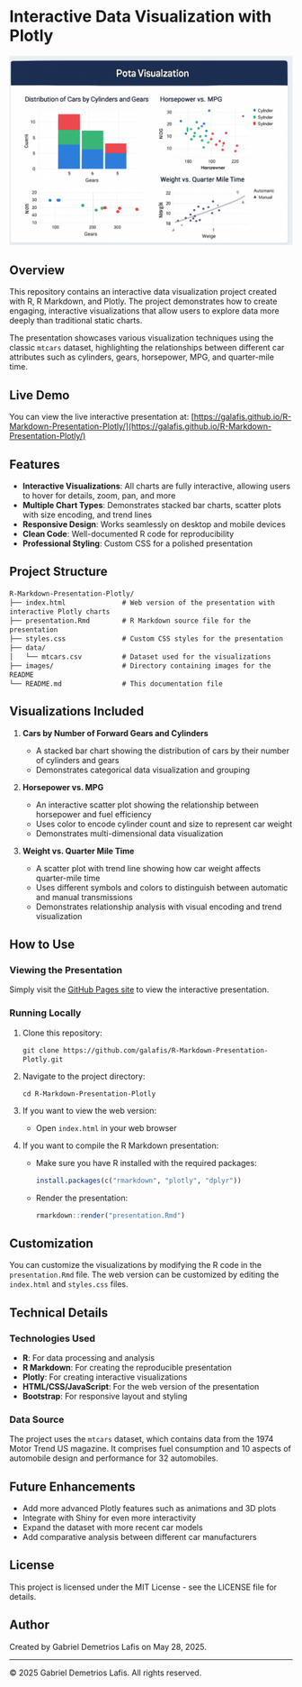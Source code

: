 # Interactive Data Visualization with Plotly

![Plotly Visualization](images/plotly_visualization.png)

## Overview

This repository contains an interactive data visualization project created with R, R Markdown, and Plotly. The project demonstrates how to create engaging, interactive visualizations that allow users to explore data more deeply than traditional static charts.

The presentation showcases various visualization techniques using the classic `mtcars` dataset, highlighting the relationships between different car attributes such as cylinders, gears, horsepower, MPG, and quarter-mile time.

## Live Demo

You can view the live interactive presentation at: [https://galafis.github.io/R-Markdown-Presentation-Plotly/](https://galafis.github.io/R-Markdown-Presentation-Plotly/)

## Features

- **Interactive Visualizations**: All charts are fully interactive, allowing users to hover for details, zoom, pan, and more
- **Multiple Chart Types**: Demonstrates stacked bar charts, scatter plots with size encoding, and trend lines
- **Responsive Design**: Works seamlessly on desktop and mobile devices
- **Clean Code**: Well-documented R code for reproducibility
- **Professional Styling**: Custom CSS for a polished presentation

## Project Structure

```
R-Markdown-Presentation-Plotly/
├── index.html              # Web version of the presentation with interactive Plotly charts
├── presentation.Rmd        # R Markdown source file for the presentation
├── styles.css              # Custom CSS styles for the presentation
├── data/
│   └── mtcars.csv          # Dataset used for the visualizations
├── images/                 # Directory containing images for the README
└── README.md               # This documentation file
```

## Visualizations Included

1. **Cars by Number of Forward Gears and Cylinders**
   - A stacked bar chart showing the distribution of cars by their number of cylinders and gears
   - Demonstrates categorical data visualization and grouping

2. **Horsepower vs. MPG**
   - An interactive scatter plot showing the relationship between horsepower and fuel efficiency
   - Uses color to encode cylinder count and size to represent car weight
   - Demonstrates multi-dimensional data visualization

3. **Weight vs. Quarter Mile Time**
   - A scatter plot with trend line showing how car weight affects quarter-mile time
   - Uses different symbols and colors to distinguish between automatic and manual transmissions
   - Demonstrates relationship analysis with visual encoding and trend visualization

## How to Use

### Viewing the Presentation

Simply visit the [GitHub Pages site](https://galafis.github.io/R-Markdown-Presentation-Plotly/) to view the interactive presentation.

### Running Locally

1. Clone this repository:
   ```
   git clone https://github.com/galafis/R-Markdown-Presentation-Plotly.git
   ```

2. Navigate to the project directory:
   ```
   cd R-Markdown-Presentation-Plotly
   ```

3. If you want to view the web version:
   - Open `index.html` in your web browser

4. If you want to compile the R Markdown presentation:
   - Make sure you have R installed with the required packages:
     ```R
     install.packages(c("rmarkdown", "plotly", "dplyr"))
     ```
   - Render the presentation:
     ```R
     rmarkdown::render("presentation.Rmd")
     ```

## Customization

You can customize the visualizations by modifying the R code in the `presentation.Rmd` file. The web version can be customized by editing the `index.html` and `styles.css` files.

## Technical Details

### Technologies Used

- **R**: For data processing and analysis
- **R Markdown**: For creating the reproducible presentation
- **Plotly**: For creating interactive visualizations
- **HTML/CSS/JavaScript**: For the web version of the presentation
- **Bootstrap**: For responsive layout and styling

### Data Source

The project uses the `mtcars` dataset, which contains data from the 1974 Motor Trend US magazine. It comprises fuel consumption and 10 aspects of automobile design and performance for 32 automobiles.

## Future Enhancements

- Add more advanced Plotly features such as animations and 3D plots
- Integrate with Shiny for even more interactivity
- Expand the dataset with more recent car models
- Add comparative analysis between different car manufacturers

## License

This project is licensed under the MIT License - see the LICENSE file for details.

## Author

Created by Gabriel Demetrios Lafis on May 28, 2025.

---

© 2025 Gabriel Demetrios Lafis. All rights reserved.
